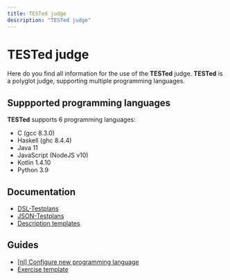 ```yaml
---
title: TESTed judge
description: "TESTed judge"
---
```


# TESTed judge

Here do you find all information for the use of the **TESTed** judge.
**TESTed** is a polyglot judge, supporting multiple programming languages.

## Suppported programming languages

**TESTed** supports 6 programming languages:

* C (gcc 8.3.0)
* Haskell (ghc 8.4.4)
* Java 11
* JavaScript (NodeJS v10)
* Kotlin 1.4.10
* Python 3.9

## Documentation
* [DSL-Testplans](dsl)
* [JSON-Testplans](json)
* [Description templates](template-description)
  
## Guides
* [\[nl\] Configure new programming language](../../guides/developers/tested-configure-new-programming-language)
* [Exercise template](../../guides/teachers/tested-template-exercise)